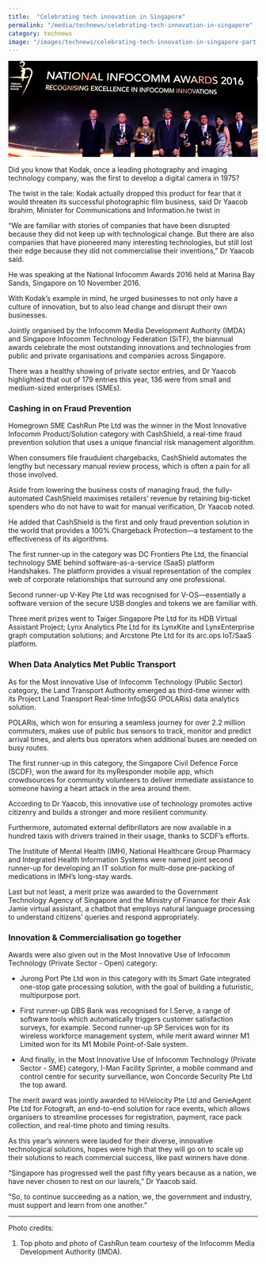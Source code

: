 ```yaml
---
title:  "Celebrating tech innovation in Singapore"
permalink: "/media/technews/celebrating-tech-innovation-in-singapore"
category: technews
image: "/images/technews/celebrating-tech-innovation-in-singapore-part-1.png"
---
```


![celebrating tech innovation in singapore](/images/technews/celebrating-tech-innovation-in-singapore-part-1.png)

Did you know that Kodak, once a leading photography and imaging technology company, was the first to develop a digital camera in 1975?

The twist in the tale: Kodak actually dropped this product for fear that it would threaten its successful photographic film business, said Dr Yaacob Ibrahim, Minister for Communications and Information.he twist in 

“We are familiar with stories of companies that have been disrupted because they did not keep up with technological change. But there are also companies that have pioneered many interesting technologies, but still lost their edge because they did not commercialise their inventions,” Dr Yaacob said.

He was speaking at the National Infocomm Awards 2016 held at Marina Bay Sands, Singapore on 10 November 2016.

With Kodak’s example in mind, he urged businesses to not only have a culture of innovation, but to also lead change and disrupt their own businesses.

Jointly organised by the Infocomm Media Development Authority (IMDA) and Singapore Infocomm Technology Federation (SiTF), the biannual awards celebrate the most outstanding innovations and technologies from public and private organisations and companies across Singapore.

There was a healthy showing of private sector entries, and Dr Yaacob highlighted that out of 179 entries this year, 136 were from small and medium-sized enterprises (SMEs).

### **Cashing in on Fraud Prevention**
Homegrown SME CashRun Pte Ltd was the winner in the Most Innovative Infocomm Product/Solution category with CashShield, a real-time fraud prevention solution that uses a unique financial risk management algorithm.

When consumers file fraudulent chargebacks, CashShield automates the lengthy but necessary manual review process, which is often a pain for all those involved.

Aside from lowering the business costs of managing fraud, the fully-automated CashShield maximises retailers’ revenue by retaining big-ticket spenders who do not have to wait for manual verification, Dr Yaacob noted.

He added that CashShield is the first and only fraud prevention solution in the world that provides a 100% Chargeback Protection—a testament to the effectiveness of its algorithms.

The first runner-up in the category was DC Frontiers Pte Ltd, the financial technology SME behind software-as-a-service (SaaS) platform Handshakes. The platform provides a visual representation of the complex web of corporate relationships that surround any one professional.

Second runner-up V-Key Pte Ltd was recognised for V-OS—essentially a software version of the secure USB dongles and tokens we are familiar with.

Three merit prizes went to Taiger Singapore Pte Ltd for its HDB Virtual Assistant Project; Lynx Analytics Pte Ltd for its LynxKite and LynxEnterprise graph computation solutions; and Arcstone Pte Ltd for its arc.ops IoT/SaaS platform.

### **When Data Analytics Met Public Transport**
As for the Most Innovative Use of Infocomm Technology (Public Sector) category, the Land Transport Authority emerged as third-time winner with its Project Land Transport Real-time Info@SG (POLARis) data analytics solution.

POLARis, which won for ensuring a seamless journey for over 2.2 million commuters, makes use of public bus sensors to track, monitor and predict arrival times, and alerts bus operators when additional buses are needed on busy routes.

The first runner-up in this category, the Singapore Civil Defence Force (SCDF), won the award for its myResponder mobile app, which crowdsources for community volunteers to deliver immediate assistance to someone having a heart attack in the area around them.

According to Dr Yaacob, this innovative use of technology promotes active citizenry and builds a stronger and more resilient community.

Furthermore, automated external defibrillators are now available in a hundred taxis with drivers trained in their usage, thanks to SCDF’s efforts.

The Institute of Mental Health (IMH), National Healthcare Group Pharmacy and Integrated Health Information Systems were named joint second runner-up for developing an IT solution for multi-dose pre-packing of medications in IMH’s long-stay wards.

Last but not least, a merit prize was awarded to the Government Technology Agency of Singapore and the Ministry of Finance for their Ask Jamie virtual assistant, a chatbot that employs natural language processing to understand citizens’ queries and respond appropriately.

### **Innovation & Commercialisation go together**
Awards were also given out in the Most Innovative Use of Infocomm Technology (Private Sector - Open) category:

* Jurong Port Pte Ltd won in this category with its Smart Gate integrated one-stop gate processing solution, with the goal of building a futuristic, multipurpose port.

* First runner-up DBS Bank was recognised for I.Serve, a range of software tools which automatically triggers customer satisfaction surveys, for example. Second runner-up SP Services won for its wireless workforce management system, while merit award winner M1 Limited won for its M1 Mobile Point-of-Sale system.

* And finally, in the Most Innovative Use of Infocomm Technology (Private Sector - SME) category, I-Man Facility Sprinter, a mobile command and control centre for security surveillance, won Concorde Security Pte Ltd the top award.

The merit award was jointly awarded to HiVelocity Pte Ltd and GenieAgent Pte Ltd for Fotograft, an end-to-end solution for race events, which allows organisers to streamline processes for registration, payment, race pack collection, and real-time photo and timing results.

As this year’s winners were lauded for their diverse, innovative technological solutions, hopes were high that they will go on to scale up their solutions to reach commercial success, like past winners have done.

“Singapore has progressed well the past fifty years because as a nation, we have never chosen to rest on our laurels,” Dr Yaacob said.

"So, to continue succeeding as a nation, we, the government and industry, must support and learn from one another.”

---

 Photo credits:

1. Top photo and photo of CashRun team courtesy of the Infocomm Media Development Authority (IMDA).
